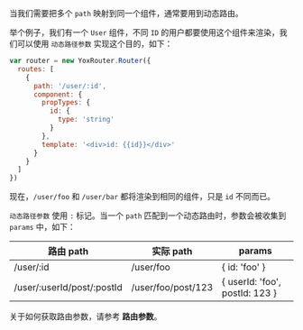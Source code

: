 当我们需要把多个 `path` 映射到同一个组件，通常要用到动态路由。

举个例子，我们有一个 `User` 组件，不同 `ID` 的用户都要使用这个组件来渲染，我们可以使用 `动态路径参数` 实现这个目的，如下：

```js
var router = new YoxRouter.Router({
  routes: [
    {
      path: '/user/:id',
      component: {
        propTypes: {
          id: {
            type: 'string'
          }
        },
        template: '<div>id: {{id}}</div>'
      }
    }
  ]
})
```

现在，`/user/foo` 和 `/user/bar` 都将渲染到相同的组件，只是 `id` 不同而已。

`动态路径参数` 使用 `:` 标记。当一个 `path` 匹配到一个动态路由时，参数会被收集到 `params` 中，如下：

路由 path | 实际 path | params
-|-|-
/user/:id | /user/foo | { id: 'foo' } |
/user/:userId/post/:postId | /user/foo/post/123 | { userId: 'foo', postId: 123 } |

关于如何获取路由参数，请参考 **路由参数**。